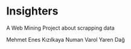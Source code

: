 # Insighters
A Web Mining Project about scrapping data

Mehmet Enes Kızılkaya
Numan Varol
Yaren Dağ
